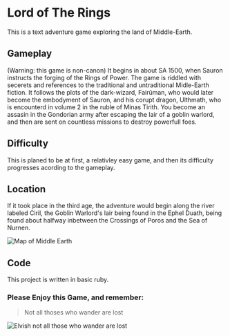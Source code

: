 # Lord of The Rings

This is a text adventure game exploring the land of Middle-Earth. 

## Gameplay
(Warning: this game is non-canon) It begins in about SA 1500, when Sauron instructs the forging of the Rings of Power. The game is riddled with secerets and references to the traditional and untraditional Midle-Earth fiction. It follows the plots of the dark-wizard, Fairûman, who would later become the embodyment of Sauron, and his corupt dragon,  Ulthmath, who is encounterd in volume 2 in the ruble of Minas Tirith. You become an assasin in the Gondorian army after escaping the lair of a goblin warlord, and then are sent on countless missions to destroy powerfull foes.

## Difficulty
This is planed to be at first, a relativley easy game, and then its difficulty progresses acording to the gameplay.

## Location
If it took place in the third age, the adventure would begin along the river labeled Ciril, the Goblin Warlord's lair being found in the Ephel Duath, being found about halfway inbetween the Crossings of Poros and the Sea of Nurnen.

![Map of Middle Earth](http://ewach.info/wp-content/uploads/2017/12/map-of-middle-earth-wallpapers-wallpaper-cave-intended-for-dimensions-1920-x-1080.jpg)

## Code
This project is written in basic ruby.

### Please Enjoy this Game, and remember:
>Not all thoses who wander are lost

![Elvish not all those who wander are lost](http://i.imgur.com/nItllTU.jpg)

